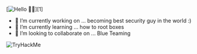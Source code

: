 [![Hello 👋🏻](https://pbs.twimg.com/profile_banners/214395203/1609525620/1500x500)][1]

- 🔭 I’m currently working on ... becoming best security guy in the world :)
- 🌱 I’m currently learning ... how to root boxes
- 👯 I’m looking to collaborate on ... Blue Teaming

 <img src="https://tryhackme-badges.s3.amazonaws.com/sunst0rm.png" alt="TryHackMe">

